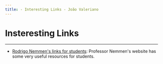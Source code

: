 ```yaml
---
title: - Interesting Links - João Valeriano
---
```


<h1>Insteresting Links</h1>

<hr noshade>

* [Rodrigo Nemmen's links for students](https://rodrigonemmen.com/links/links-for-students/):
Professor Nemmen's website has some very useful resources for students.